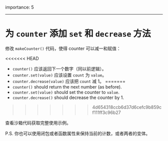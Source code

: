 importance: 5

---

# 为 `counter` 添加 `set` 和 `decrease` 方法

修改 `makeCounter()` 代码，使得 counter 可以减一和赋值：

<<<<<<< HEAD
- `counter()` 应该返回下一个数字（同以前逻辑）。
- `counter.set(value)` 应该设置 `count` 为 `value`。
- `counter.decrease(value)` 应该把 `count` 减 1。
=======
- `counter()` should return the next number (as before).
- `counter.set(value)` should set the counter to `value`.
- `counter.decrease()` should decrease the counter by 1.
>>>>>>> 4d654318ccb6d37d6cefc9b859cf111ff3c96b27

查看沙箱代码获取完整使用示例。

P.S. 你也可以使用闭包或者函数属性来保持当前的计数，或者两者的变体。

